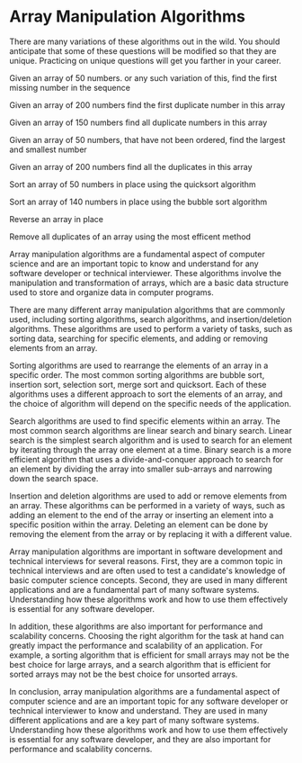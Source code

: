 # Array Manipulation Algorithms

There are many variations of these algorithms out in the wild. You should anticipate that some of these questions will be modified so that they are unique. Practicing on unique questions will get you farther in your career.

<p>Given an array of 50 numbers. or any such variation of this, find the first missing number in the sequence</p>
<p>Given an array of 200 numbers find the first duplicate number in this array</p>
<p>Given an array of 150 numbers find all duplicate numbers in this array</p>
<p>Given an array of 50 numbers, that have not been ordered, find the largest and smallest number</p>
<p>Given an array of 200 numbers find all the duplicates in this array</p>
<p>Sort an array of 50 numbers in place using the quicksort algorithm</p>
<p>Sort an array of 140 numbers in place using the bubble sort algorithm</p>
<p>Reverse an array in place</p>
<p>Remove all duplicates of an array using the most efficent method</p>

Array manipulation algorithms are a fundamental aspect of computer science and are an important topic to know and understand for any software developer or technical interviewer. These algorithms involve the manipulation and transformation of arrays, which are a basic data structure used to store and organize data in computer programs.

There are many different array manipulation algorithms that are commonly used, including sorting algorithms, search algorithms, and insertion/deletion algorithms. These algorithms are used to perform a variety of tasks, such as sorting data, searching for specific elements, and adding or removing elements from an array.

Sorting algorithms are used to rearrange the elements of an array in a specific order. The most common sorting algorithms are bubble sort, insertion sort, selection sort, merge sort and quicksort. Each of these algorithms uses a different approach to sort the elements of an array, and the choice of algorithm will depend on the specific needs of the application.

Search algorithms are used to find specific elements within an array. The most common search algorithms are linear search and binary search. Linear search is the simplest search algorithm and is used to search for an element by iterating through the array one element at a time. Binary search is a more efficient algorithm that uses a divide-and-conquer approach to search for an element by dividing the array into smaller sub-arrays and narrowing down the search space.

Insertion and deletion algorithms are used to add or remove elements from an array. These algorithms can be performed in a variety of ways, such as adding an element to the end of the array or inserting an element into a specific position within the array. Deleting an element can be done by removing the element from the array or by replacing it with a different value.

Array manipulation algorithms are important in software development and technical interviews for several reasons. First, they are a common topic in technical interviews and are often used to test a candidate's knowledge of basic computer science concepts. Second, they are used in many different applications and are a fundamental part of many software systems. Understanding how these algorithms work and how to use them effectively is essential for any software developer.

In addition, these algorithms are also important for performance and scalability concerns. Choosing the right algorithm for the task at hand can greatly impact the performance and scalability of an application. For example, a sorting algorithm that is efficient for small arrays may not be the best choice for large arrays, and a search algorithm that is efficient for sorted arrays may not be the best choice for unsorted arrays.

In conclusion, array manipulation algorithms are a fundamental aspect of computer science and are an important topic for any software developer or technical interviewer to know and understand. They are used in many different applications and are a key part of many software systems. Understanding how these algorithms work and how to use them effectively is essential for any software developer, and they are also important for performance and scalability concerns.
